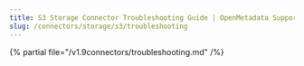 ```yaml
---
title: S3 Storage Connector Troubleshooting Guide | OpenMetadata Support
slug: /connectors/storage/s3/troubleshooting
---
```


{% partial file="/v1.9connectors/troubleshooting.md" /%}
